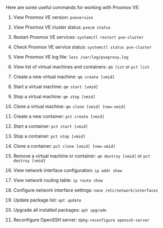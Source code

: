 Here are some useful commands for working with Proxmox VE:

1. View Proxmox VE version: 
`pveversion`

2. View Proxmox VE cluster status:
`pvecm status`

3. Restart Proxmox VE services:
`systemctl restart pve-cluster`

4. Check Proxmox VE service status:
`systemctl status pve-cluster`

5. View Proxmox VE log file:
`less /var/log/pveproxy.log`

6. View list of virtual machines and containers:
`qm list` or `pct list`

7. Create a new virtual machine:
`qm create [vmid]`

8. Start a virtual machine:
`qm start [vmid]`

9. Stop a virtual machine:
`qm stop [vmid]`

10. Clone a virtual machine:
`qm clone [vmid] [new-vmid]`

11. Create a new container:
`pct create [vmid]`

12. Start a container:
`pct start [vmid]`

13. Stop a container:
`pct stop [vmid]`

14. Clone a container:
`pct clone [vmid] [new-vmid]`

15. Remove a virtual machine or container:
`qm destroy [vmid]` or `pct destroy [vmid]`

16. View network interface configuration:
`ip addr show`

17. View network routing table:
`ip route show`

18. Configure network interface settings:
`nano /etc/network/interfaces`

19. Update package list:
`apt update`

20. Upgrade all installed packages:
`apt upgrade`

21. Reconfigure OpenSSH server:
`dpkg-reconfigure openssh-server`

